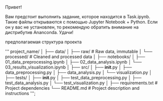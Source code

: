 Привет!

Вам предстоит выполнить задание, которое находится в Task.ipynb. Такие файлы открываются с помощью Jupyter Notebook + Python. Если он у вас не установлен, то рекомендую обратить внимание на дистрибутив Ananconda. Удачи!

предполагаемая структура проекта

'''
project_name/
│
├── data/
│   ├── raw/                  # Raw data, immutable
│   └── processed/            # Cleaned and processed data
│
├── notebooks/
│   ├── 01_data_preprocessing.ipynb
│   ├── 02_data_analysis.ipynb
│   └── 03_results_visualization.ipynb
│
├── src/
│   ├── __init__.py
│   ├── data_preprocessing.py
│   ├── data_analysis.py
│   └── visualization.py
│
├── tests/
│   ├── __init__.py
│   ├── test_data_preprocessing.py
│   ├── test_data_analysis.py
│   └── test_visualization.py
│
├── requirements.txt          # Project dependencies
└── README.md                 # Project description and instructions
''';
